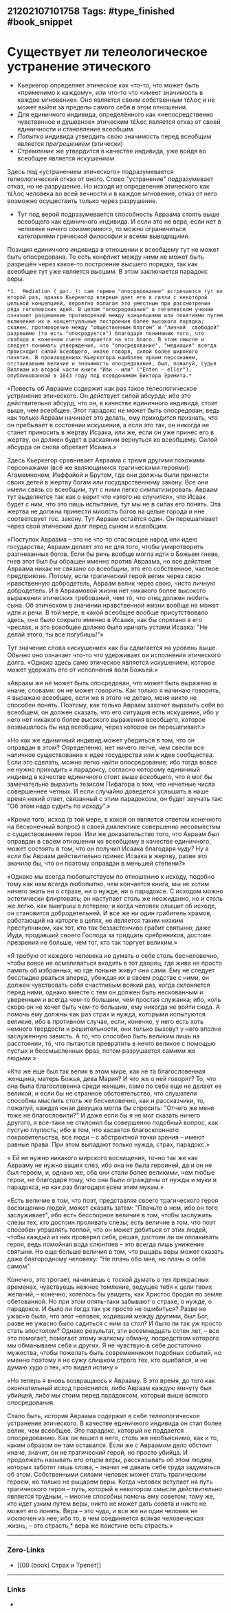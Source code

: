 21202107101758
Tags: #type_finished #book_snippet  
---
# Существует ли телеологическое устранение этического

 -  Кьеркегор определяет этическое как что-то, что может быть «применимо к каждому», или что-то что «имеет значимость в каждое мгновение». Оно является своим собственным τέλος и не может выйти за пределы самого себя в этом отношении. 
 -  Для единичного индивида, определённого как «непосредственно чувственное и душевное» этическим τέλος является отказ от своей единичности и становление всеобщим. 
 -  *Попытка* индивида утвердить свою значимость перед всеобщим является *прегрешением* (этически)
 -  *Стремление* же утвердится в качестве индивида, уже войдя во всеобщее является *искушением*

Здесь под «устранением этического» подразумевается телеологический отказ от оного. Слово "устранение" подразумевает отказ, но не разрушение. Но исходя из определения этического как τέλος человека во всей вечности и в каждое мгновение, отказ от него возможно осуществить только через разрушение. 

- Тут под верой подразумевается способность Авраама стоять выше всеобщего как единичного индивида.
   И если это не вера, если нет в человеке ничего соизмеримого, то можно ограничиться категориями греческой философии и всеми выводящими.

Позиция единичного индивида в отношении к всеобщему тут не может быть опосредована. То есть
конфликт между ними не может быть разрешён через какое-то построение высшего порядка, так как
всеобщее тут уже является высшим. В этом заключается парадокс веры. 

	*1.  Mediation (_дат._): сам термин "опосредование" встречается тут во второй раз, однако Кьеркегор впервые дает его в связи с некоторой цельной концепцией, вероятно полагая это уместным при рассмотрении ряда гегелевских идей. В целом "опосредование" в гегелевском учении означает разрешение противоречий между концепциями или понятиями путем включения их в концептуальные построения более высокого порядка; скажем, противоречие между "общественным благом" и "личной 	свободой" разрешимо (то есть "опосредуется") благодаря пониманию того, что свобода в конечном счете опирается на это благо. В этом смысле и следует понимать утверждение, что "опосредование", "медиация" всегда происходит силой всеобщего, иначе говоря, силой более широкого понятия. В произведениях Кьеркегора наиболее ярким персонажем, отстаивавшим величие и значимость опосредования, был, пожалуй, судья Виллиам из второй части книги "Или – или" ("Enten – eller"), опубликованной в 1843 году под псевдонимом Виктора Эремита.*
	
«Повесть об Аврааме содержит как раз такое телеологическое устранение этического.
Он действует силой абсурда; ибо это действительно абсурд, что он, в качестве единичного индивида, стоит выше, чем всеобщее. Этот парадокс не может быть опосредован; ведь как только Авраам начинает это делать, ему приходится признать, что он пребывает в состоянии искушения, а если это так, он никогда не станет приносить в жертву Исаака, или же, если он уже принес его в жертву, он должен будет в раскаянии вернуться ко всеобщему. Силой абсурда он снова обретает Исаака.»

Здесь Кьеркегор сравнивает Авраама с тремя другими похожими персонажами (всё же являющимися трагическими героями): Агамемноном, Иеффайей и Брутом, где они должны были принести своих детей в жертву богам или государственному закону. Все они имели связь со всеобщим, тут с ними легко симпатизировать. Авраам тут выделяется так как о верит что «этого не случится», что Исаак будет с ним, 
что это лишь испытание, тут мы не в силах его понять. Эта жертва не должна принести миолсть богов на целые города и нне соответсвует гос. закону. Тут Авраам остаётся один. Он перешагивает через свой этический долг перед сыном и всеобщим. 

«Поступок Авраама – это не что-то спасающее народ или идею государства; Авраам делает это не для того, чтобы умиротворить разгневанных богов. Если бы речь вообще могла идти о Божьем гневе, гнев этот был бы обращен именно против Авраама, но все действие Авраама никак не связано со всеобщим, это его собственное, частное предприятие. Потому, если трагический герой велик через свою нравственную добродетель, Авраам велик через свою, чисто личную добродетель. И в Авраамовой жизни нет никакого более высокого выражения этических требований, чем т&#243;, что отец должен любить сына. Об этическом в значении нравственной жизни вообще не может идти и речи. В той мере, в какой всеобщее вообще присутствовало здесь, оно было сокрыто именно в Исааке, как бы спрятано в его чреслах, и это всеобщее должно было кричать устами Исаака: "Не делай этого, ты все погубишь!"»

Тут значение слова «искушение» как бы сдвигается на уровень выше. Обычно оно означает что-то что удерживает ои исполнения этического долга. «Однако здесь само этическое является искушением, которое может удержать его от исполнения воли Божьей.»

«Авраам же не может быть опосредован, что может быть выражено и иначе, словами: он не может говорить. Как только я начинаю говорить, я выражаю всеобщее, если же я этого не делаю, меня никто не способен понять. Поэтому, как только Авраам захочет выразить себя во всеобщем, он должен сказать, что его ситуация есть искушение, ибо у него нет никакого более высокого выражения всеобщего, которое возвышалось бы над всеобщим, через которое он перешагивает.»

«Но как же единичный индивид может убедиться в том, что он оправдан в этом? Определенно, нет ничего легче, чем свести все наличное существование к идее государства или к идее сообщества. Если это сделать, можно легко найти опосредование; ибо тогда вовсе не нужно приходить к парадоксу, согласно которому единичный индивид в качестве единичного стоит выше всеобщего, что я мог бы замечательно выразить тезисом Пифагора о том, что нечетные числа совершеннее четных. И если случайно доведется услышать в наше время некий ответ, связанный с этим парадоксом, он будет звучать так: "Об этом надо судить по исходу".»

«Кроме того, исход (в той мере, в какой он является ответом конечного на бесконечный вопрос) в своей диалектике совершенно несовместим с существованием героя. Или же доказательство того, что Авраам был оправдан в своем отношении ко всеобщему в качестве единичного, может состоять в том, что он получил Исаака благодаря _чуду?_ Ну а если бы Авраам действительно принес Исаака в жертву, разве это значило бы, что он поэтому оправдан в меньшей степени?»

«Однако мы всегда любопытствуем по отношению к исходу, подобно тому как нам всегда любопытно, чем кончается книга, мы не хотим ничего знать ни о страхе, ни о нужде, ни о парадоксе. С исходом можно эстетически флиртовать; он наступает столь же неожиданно, но и столь же легко, как выигрыш в лотерею; и когда человек слышит об исходе, он становится добродетельней. И все же ни один грабитель храмов, работающий на каторге в цепях, не является таким низким преступником, как тот, кто так беззастенчиво грабит святыню; даже Иуда, продавший своего Господа за тридцать сребреников, достоин презрения не больше, чем тот, кто так торгует великим.»

«Я требую от каждого человека не думать о себе столь бесчеловечно, чтобы вовсе не осмеливаться входить в тот дворец, где жива не просто память об избранных, но где поныне живут они сами. Ему не следует бесстыдно рваться вперед, убеждая их в своем родстве с ними, он должен чувствовать себя счастливым всякий раз, когда склоняется перед ними, однако вместе с тем он должен быть нескованным и уверенным и всегда чем-то большим, чем простая служанка; ибо, коль скоро он не хочет быть чем-то большим, ему никогда не войти сюда. А помочь ему должны как раз страх и нужда, которыми испытуются великие, ибо в противном случае, если, конечно, у него есть хоть немного твердости и решительности, они только вызовут у него вполне заслуженную зависть. А т&#243;, что способно быть великим лишь на расстоянии, т&#243;, что пытаются превратить в нечто великое с помощью пустых и бессмысленных фраз, потом разрушается самими же людьми.»

«Кто же еще был так велик в этом мире, как не та благословенная женщина, матерь Божья, дева Мария? И что же о ней говорят? То, что она была благословенна среди женщин, само по себе еще не делает ее великой; и если бы не странное обстоятельство, что слушатели способны мыслить столь же бесчеловечно, как и рассказчики, то, пожалуй, каждая юная девушка могла бы спросить: "Отчего же меня тоже не благословили?" И даже если бы я не мог сказать ничего другого, я все-таки не отклонил бы совершенно подобный вопрос, как пустую глупость; ибо в том, что касается благосклонного покровительства, все люди – с абстрактной точки зрения – имеют равные права. При этом выпадают только нужда, страх, парадокс.»

« Ей не нужно никакого мирского восхищения, точно так же как Аврааму не нужно ваших слез, ибо она не была героиней, да и он не был героем, и, однако же, оба они стали более великими, чем любые герои, не благодаря тому, что они были ограждены от нужды и муки и парадокса, но как раз благодаря всем этим мукам.»

«Есть величие в том, что поэт, представляя своего трагического героя восхищению людей, может сказать затем: "Плачьте о нем, ибо он того заслуживает", ибо есть бесспорное величие в том, чтобы заслужить слезы тех, кто достоин проливать слезы; есть величие в том, что поэт способен управлять толпой, что он может добиться от этих людей, чтобы каждый из них проверял себя, решая, достоин ли он оплакивать героя, ведь помойная вода слюнтяев – это всегда лишь унижение святыни. Но еще больше величия в том, что рыцарь веры может сказать даже благородному человеку: "Не плачь обо мне, но плачь о себе самом".

Конечно, это трогает, начинаешь с тоской думать о тех прекрасных временах, чувствуешь нежное томление, ведущее тебя к цели твоих желаний, – конечно, хотелось бы увидеть, как Христос бродил по земле обетованной. Но при этом опять-таки забывают о страхе, о нужде, о парадоксе. И было ли тогда так уж просто не ошибиться? Разве не ужасно было, что этот человек, ходивший между другими, был Бог, разве не ужасно было садиться с ним за стол? И было ли так уж просто стать апостолом? Однако результат, эти восемнадцать сотен лет, – все это помогает, помогает этому жалкому обману, посредством которого мы обманываем себя и других. Я не чувствую в себе достаточно мужества, чтобы пожелать быть современником подобных событий, но именно поэтому я не сужу слишком строго тех, кто ошибался, и не думаю худо о тех, кто видел истину.»

«Но теперь я вновь возвращаюсь к Аврааму. В это время, до того как окончательный исход прояснился, либо Авраам каждую минуту был убийцей, либо мы стоим перед парадоксом, который выше всякого опосредования.

Стало быть, история Авраама содержит в себе телеологическое устранение этического. В качестве единичного индивида он стал более велик, чем всеобщее. Это парадокс, который не поддается опосредованию. Как он вошел в него, столь же необъяснимо, как и то, каким образом он там оставался. Если же с Авраамом дело обстоит иначе, значит, он не трагический герой, но просто убийца. И продолжать называть его отцом веры, рассказывать об этом людям, которых заботят лишь слова, – значит не давать себе труда задуматься об этом. Собственными силами человек может стать трагическим героем, но только не рыцарем веры. Когда человек вступает на путь трагического героя – путь, который в некотором смысле действительно является трудным, – многие способны помочь ему советом; тому же, кто идет узким путем веры, никто не может дать совета и никто не может его понять. Вера – это чудо, и все же ни один человек не исключен из нее; ибо то, в чем соединяется всякая человеческая жизнь, – это страсть,* вера же поистине есть страсть.»

---
### Zero-Links
- [[00 (book) Страх и Трепет]]
---
### Links
- 


